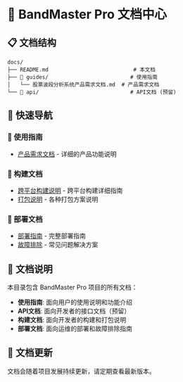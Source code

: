 # 📖 BandMaster Pro 文档中心

## 📋 文档结构

```
docs/
├── README.md                           # 本文档
├── 📁 guides/                          # 使用指南
│   └── 股票波段分析系统产品需求文档.md  # 产品需求文档
└── 📁 api/                             # API文档 (预留)
```

## 🚀 快速导航

### 📖 使用指南
- [产品需求文档](guides/股票波段分析系统产品需求文档.md) - 详细的产品功能说明

### 🔧 构建文档
- [跨平台构建说明](../build/docs/跨平台构建说明.md) - 跨平台构建详细指南
- [打包说明](../build/docs/跨平台打包说明.md) - 各种打包方案说明

### 🚀 部署文档
- [部署指南](../deploy/docs/DEPLOYMENT_GUIDE.md) - 完整部署指南
- [故障排除](../deploy/docs/TROUBLESHOOTING_GUIDE.md) - 常见问题解决方案

## 📝 文档说明

本目录包含 BandMaster Pro 项目的所有文档：

- **使用指南**: 面向用户的使用说明和功能介绍
- **API文档**: 面向开发者的接口文档（预留）
- **构建文档**: 面向开发者的构建和打包说明
- **部署文档**: 面向运维的部署和故障排除指南

## 🔄 文档更新

文档会随着项目发展持续更新，请定期查看最新版本。 